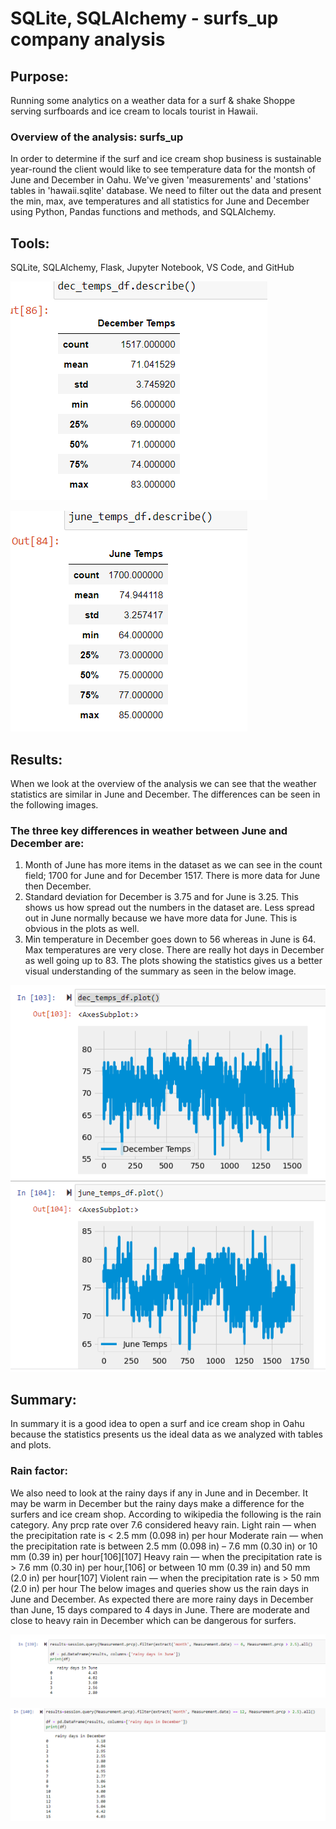 # SQLite, SQLAlchemy - surfs_up company analysis 
## Purpose: 
Running some analytics on a weather data for a surf &amp; shake Shoppe serving surfboards and ice cream to locals tourist in Hawaii.
### Overview of the analysis: surfs_up
In order to determine if the surf and ice cream shop business is sustainable year-round the client would like to see temperature data for the montsh of June and December in Oahu. We've given 'measurements' and 'stations' tables in 'hawaii.sqlite' database. We need to filter out the data and present the min, max, ave temperatures and all statistics for June and December using Python, Pandas functions and methods, and SQLAlchemy.
## Tools: 
SQLite, SQLAlchemy, Flask, Jupyter Notebook, VS Code, and GitHub

![This image shows the  december temperatures](Resources/dec_temps.PNG)

![This image shows the june temperatures](Resources/june_temps.PNG)

## Results:
When we look at the overview of the analysis we can see that the weather statistics are similar in June and December. The differences can be seen in the following images.
### The three key differences in weather between June and December are:
1. Month of June has more items in the dataset as we can see in the count field; 1700 for June and for December 1517. There is more data for June then December.
2. Standard deviation for December is 3.75 and for June is 3.25. This shows us how spread out the numbers in the dataset are. Less spread out in June normally because we have more data for June. This is obvious in the plots as well.
3. Min temperature in December goes down to 56 whereas in June is 64. Max temperatures are very close. There are really hot days in December as well going up to 83.
The plots showing the statistics gives us a better visual understanding of the summary as seen in the below image.

![This image shows the june temperatures](Resources/surfsup_plot.PNG)

## Summary:
In summary it is a good idea to open a surf and ice cream shop in Oahu because the statistics presents us the ideal data as we analyzed with tables and plots.
### Rain factor:
We also need to look at the rainy days if any in June and in December. It may be warm in December but the rainy days make a difference for the surfers and ice cream shop. According to wikipedia the following is the rain category. Any prcp rate over 7.6 considered heavy rain. 
Light rain — when the precipitation rate is < 2.5 mm (0.098 in) per hour
Moderate rain — when the precipitation rate is between 2.5 mm (0.098 in) – 7.6 mm (0.30 in) or 10 mm (0.39 in) per hour[106][107]
Heavy rain — when the precipitation rate is > 7.6 mm (0.30 in) per hour,[106] or between 10 mm (0.39 in) and 50 mm (2.0 in) per hour[107]
Violent rain — when the precipitation rate is > 50 mm (2.0 in) per hour
The below images and queries show us the  rain days in June and December. As expected there are more rainy days in December than June, 15 days compared to 4 days in June. There are moderate and close to heavy rain in December which can be dangerous for surfers.

![This image shows the june rain](Resources/rainydays_june.PNG)

![This image shows the june rain](Resources/rainydays_dec.PNG)

